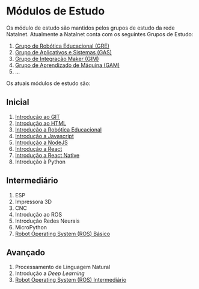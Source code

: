 # Módulos de Estudo

Os módulo de estudo são mantidos pelos grupos de estudo da rede Natalnet.
Atualmente a Natalnet conta com os seguintes Grupos de Estudo:

1. [Grupo de Robótica Educacional (GRE)](https://github.com/Natalnet/GRE)
1. [Grupo de Aplicativos e Sistemas (GAS)](https://github.com/Natalnet/GAS)
1. [Grupo de Integração Maker (GIM)](https://github.com/Natalnet/GIM)
1. [Grupo de Aprendizado de Máquina (GAM)](https://github.com/Natalnet/GAM)
1. ...

Os atuais módulos de estudo são: 

## Inicial
1. [Introdução ao GIT](IntroducaoAoGit/)
1. [Introdução ao HTML](IntroducaoAoHTML/)
1. [Introdução a Robótica Educacional](IntroducaoARoboticaEducacional/)
1. [Introdução a Javascript](IntroducaoAJavascript/)
1. [Introdução a NodeJS](IntroducaoANodeJS/)
1. [Introdução a React](IntroducaoAReact/)
1. [Introdução a React Native](IntroducaoAReactNative/)
1. Introdução à Python



## Intermediário
1. ESP 
1. Impressora 3D
1. CNC
1. Introdução ao ROS 
1. Introdução Redes Neurais
1. MicroPython 
1. [Robot Operating System (ROS) Básico](ROS/Basico)



## Avançado
1. Processamento de Linguagem Natural 
1. Introdução a _Deep Learning_
1. [Robot Operating System (ROS) Intermediário](ROS/Intermediario)

